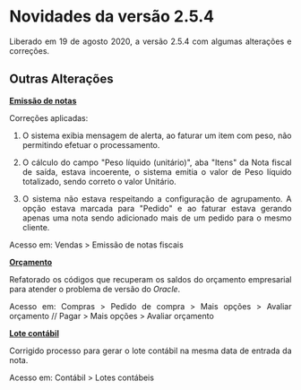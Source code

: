 <div align= "justify">

# Novidades da versão 2.5.4

Liberado em 19 de agosto 2020, a versão 2.5.4 com algumas alterações e correções.

## **Outras Alterações**

**<u>Emissão de notas**</u> 

Correções aplicadas:

1. O sistema exibia mensagem de alerta, ao faturar um item com peso, não permitindo efetuar o processamento.

2. O cálculo do campo "Peso líquido (unitário)", aba "Itens" da Nota fiscal de saída, estava incoerente, o sistema emitia o valor de Peso líquido totalizado, sendo correto o valor Unitário.

3. O sistema não estava respeitando a configuração de agrupamento.  A opção estava marcada para "Pedido" e ao faturar estava gerando apenas uma nota sendo adicionado mais de um pedido para o mesmo cliente.

Acesso em: Vendas > Emissão de notas fiscais


**<u>Orçamento**</u> 

Refatorado os códigos que recuperam os saldos do orçamento empresarial para atender o problema de versão do *Oracle*.

Acesso em: Compras > Pedido de compra > Mais opções > Avaliar orçamento // Pagar > Mais opções > Avaliar orçamento

**<u>Lote contábil**</u> 

Corrigido processo para gerar o lote contábil na mesma data de entrada da nota.

Acesso em: Contábil > Lotes contábeis


</div>